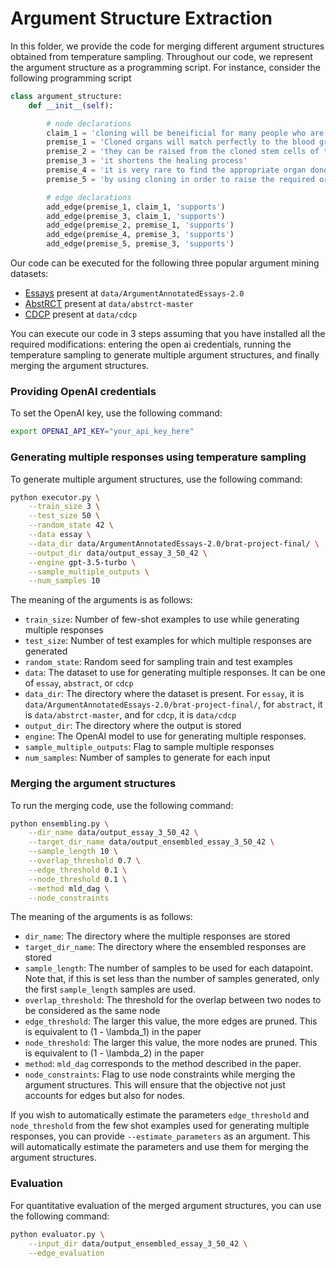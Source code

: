 # Argument Structure Extraction
In this folder, we provide the code for merging different argument structures obtained from temperature sampling. Throughout our code, we represent the argument structure as a programming script. For instance, consider the following programming script

```python
class argument_structure:
    def __init__(self):

        # node declarations
        claim_1 = 'cloning will be beneificial for many people who are in need of organ transplants'
        premise_1 = 'Cloned organs will match perfectly to the blood group and tissue of patients'
        premise_2 = 'they can be raised from the cloned stem cells of the patients'
        premise_3 = 'it shortens the healing process'
        premise_4 = 'it is very rare to find the appropriate organ donor'
        premise_5 = 'by using cloning in order to raise the required organs the waiting time can be shortened tremedously'

        # edge declarations
        add_edge(premise_1, claim_1, 'supports')
        add_edge(premise_3, claim_1, 'supports')
        add_edge(premise_2, premise_1, 'supports')
        add_edge(premise_4, premise_3, 'supports')
        add_edge(premise_5, premise_3, 'supports')
```

Our code can be executed for the following three popular argument mining datasets:
- [Essays](https://direct.mit.edu/coli/article/43/3/619/1573/Parsing-Argumentation-Structures-in-Persuasive) present at `data/ArgumentAnnotatedEssays-2.0`
- [AbstRCT](https://ebooks.iospress.nl/volumearticle/55129) present at `data/abstrct-master`
- [CDCP](https://aclanthology.org/L18-1257/) present at `data/cdcp`

You can execute our code in 3 steps assuming that you have installed all the required modifications: entering the open ai credentials, running the temperature sampling to generate multiple argument structures, and finally merging the argument structures.

### Providing OpenAI credentials
To set the OpenAI key, use the following command:
```bash
export OPENAI_API_KEY="your_api_key_here"
```

### Generating multiple responses using temperature sampling
To generate multiple argument structures, use the following command:
```bash
python executor.py \
    --train_size 3 \
    --test_size 50 \
    --random_state 42 \
    --data essay \
    --data_dir data/ArgumentAnnotatedEssays-2.0/brat-project-final/ \
    --output_dir data/output_essay_3_50_42 \
    --engine gpt-3.5-turbo \
    --sample_multiple_outputs \
    --num_samples 10
```

The meaning of the arguments is as follows:
- `train_size`: Number of few-shot examples to use while generating multiple responses
- `test_size`: Number of test examples for which multiple responses are generated
- `random_state`: Random seed for sampling train and test examples
- `data`: The dataset to use for generating multiple responses. It can be one of `essay`, `abstract`, or `cdcp`
- `data_dir`: The directory where the dataset is present. For `essay`, it is `data/ArgumentAnnotatedEssays-2.0/brat-project-final/`, for `abstract`, it is `data/abstrct-master`, and for `cdcp`, it is `data/cdcp`
- `output_dir`: The directory where the output is stored
- `engine`: The OpenAI model to use for generating multiple responses.
- `sample_multiple_outputs`: Flag to sample multiple responses
- `num_samples`: Number of samples to generate for each input

### Merging the argument structures
To run the merging code, use the following command:
```bash
python ensembling.py \
    --dir_name data/output_essay_3_50_42 \
    --target_dir_name data/output_ensembled_essay_3_50_42 \
    --sample_length 10 \
    --overlap_threshold 0.7 \
    --edge_threshold 0.1 \
    --node_threshold 0.1 \
    --method mld_dag \
    --node_constraints
```

The meaning of the arguments is as follows:
- `dir_name`: The directory where the multiple responses are stored
- `target_dir_name`: The directory where the ensembled responses are stored
- `sample_length`: The number of samples to be used for each datapoint. Note that, if this is set less than the number of samples generated, only the first `sample_length` samples are used.
- `overlap_threshold`: The threshold for the overlap between two nodes to be considered as the same node
- `edge_threshold`: The larger this value, the more edges are pruned. This is equivalent to (1 - \lambda_1) in the paper
- `node_threshold`: The larger this value, the more nodes are pruned. This is equivalent to (1 - \lambda_2) in the paper
- `method`: `mld_dag` corresponds to the method described in the paper.
- `node_constraints`: Flag to use node constraints while merging the argument structures. This will ensure that the objective not just accounts for edges but also for nodes.

If you wish to automatically estimate the parameters `edge_threshold` and `node_threshold` from the few shot examples used for generating multiple responses, you can provide `--estimate_parameters` as an argument. This will automatically estimate the parameters and use them for merging the argument structures.

### Evaluation
For quantitative evaluation of the merged argument structures, you can use the following command:
```bash
python evaluator.py \
    --input_dir data/output_ensembled_essay_3_50_42 \
    --edge_evaluation
```

